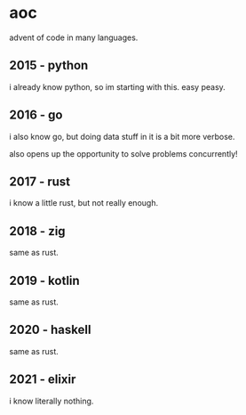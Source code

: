 # aoc
advent of code in many languages.

## 2015 - python
i already know python, so im starting with this. easy peasy.

## 2016 - go
i also know go, but doing data stuff in it is a bit more verbose.

also opens up the opportunity to solve problems concurrently!

## 2017 - rust
i know a little rust, but not really enough.

## 2018 - zig
same as rust.

## 2019 - kotlin
same as rust.

## 2020 - haskell
same as rust.

## 2021 - elixir
i know literally nothing.
